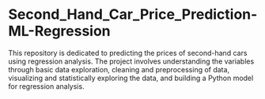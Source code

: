 # Second_Hand_Car_Price_Prediction-ML-Regression
 This repository is dedicated to predicting the prices of second-hand cars using regression analysis. The project involves understanding the variables through basic data exploration, cleaning and preprocessing of data, visualizing and statistically exploring the data, and building a Python model for regression analysis.
